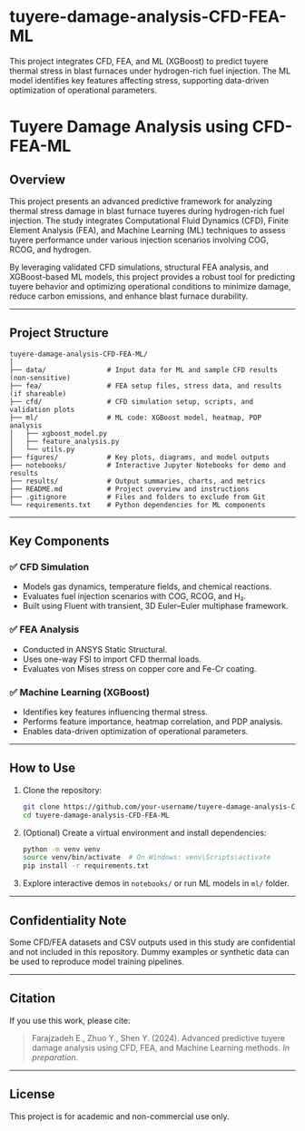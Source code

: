 # tuyere-damage-analysis-CFD-FEA-ML
This project integrates CFD, FEA, and ML (XGBoost) to predict tuyere thermal stress in blast furnaces under hydrogen-rich fuel injection. The ML model identifies key features affecting stress, supporting data-driven optimization of operational parameters.
# Tuyere Damage Analysis using CFD-FEA-ML

## Overview
This project presents an advanced predictive framework for analyzing thermal stress damage in blast furnace tuyeres during hydrogen-rich fuel injection. The study integrates Computational Fluid Dynamics (CFD), Finite Element Analysis (FEA), and Machine Learning (ML) techniques to assess tuyere performance under various injection scenarios involving COG, RCOG, and hydrogen. 

By leveraging validated CFD simulations, structural FEA analysis, and XGBoost-based ML models, this project provides a robust tool for predicting tuyere behavior and optimizing operational conditions to minimize damage, reduce carbon emissions, and enhance blast furnace durability.

---

## Project Structure
```
tuyere-damage-analysis-CFD-FEA-ML/
│
├── data/               # Input data for ML and sample CFD results (non-sensitive)
├── fea/                # FEA setup files, stress data, and results (if shareable)
├── cfd/                # CFD simulation setup, scripts, and validation plots
├── ml/                 # ML code: XGBoost model, heatmap, PDP analysis
│   ├── xgboost_model.py
│   ├── feature_analysis.py
│   └── utils.py
├── figures/            # Key plots, diagrams, and model outputs
├── notebooks/          # Interactive Jupyter Notebooks for demo and results
├── results/            # Output summaries, charts, and metrics
├── README.md           # Project overview and instructions
├── .gitignore          # Files and folders to exclude from Git
└── requirements.txt    # Python dependencies for ML components
```

---

## Key Components

### ✅ CFD Simulation
- Models gas dynamics, temperature fields, and chemical reactions.
- Evaluates fuel injection scenarios with COG, RCOG, and H₂.
- Built using Fluent with transient, 3D Euler–Euler multiphase framework.

### ✅ FEA Analysis
- Conducted in ANSYS Static Structural.
- Uses one-way FSI to import CFD thermal loads.
- Evaluates von Mises stress on copper core and Fe-Cr coating.

### ✅ Machine Learning (XGBoost)
- Identifies key features influencing thermal stress.
- Performs feature importance, heatmap correlation, and PDP analysis.
- Enables data-driven optimization of operational parameters.

---

## How to Use
1. Clone the repository:
   ```bash
   git clone https://github.com/your-username/tuyere-damage-analysis-CFD-FEA-ML.git
   cd tuyere-damage-analysis-CFD-FEA-ML
   ```

2. (Optional) Create a virtual environment and install dependencies:
   ```bash
   python -m venv venv
   source venv/bin/activate  # On Windows: venv\Scripts\activate
   pip install -r requirements.txt
   ```

3. Explore interactive demos in `notebooks/` or run ML models in `ml/` folder.

---

## Confidentiality Note
Some CFD/FEA datasets and CSV outputs used in this study are confidential and not included in this repository. Dummy examples or synthetic data can be used to reproduce model training pipelines.

---

## Citation
If you use this work, please cite:
> Farajzadeh E., Zhuo Y., Shen Y. (2024). Advanced predictive tuyere damage analysis using CFD, FEA, and Machine Learning methods. *In preparation.*

---

## License
This project is for academic and non-commercial use only.

